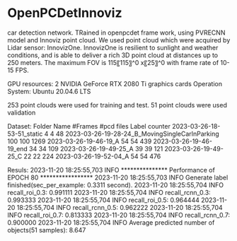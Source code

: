 # OpenPCDetInnoviz
car detection network. TRained in openpcdet frame work, using PVRECNN model and Innoviz point cloud.
We used point cloud which were acquired by Lidar sensor: InnovizOne.
InnovizOne is resilient to sunlight and weather conditions, and is able to deliver a rich 3D point cloud at distances up to 250 meters. 
The maximum FOV is 115〖115〗^0 x〖25〗^0 with frame rate of 10-15 FPS.

GPU resources:  2 NVIDIA GeForce RTX 2080 Ti graphics cards
Operation System: Ubuntu 20.04.6 LTS

253 point clouds were used for training and test.
51 point clouds were used validation

Dataset:
Folder Name	#Frames	#pcd files	Label counter
2023-03-26-18-53-51_static	4	4	48
2023-03-26-19-28-24_B_MovingSingleCarInParking	100	100	1269
2023-03-26-19-46-19_A	54	54	439
2023-03-26-19-46-19_end	34	34	109
2023-03-26-19-49-25_A	39	39	121
2023-03-26-19-49-25_C	22	22	224
2023-03-26-19-52-04_A	54	54	476


Resuls:
2023-11-20 18:25:55,703   INFO  *************** Performance of EPOCH 80 *****************
2023-11-20 18:25:55,703   INFO  Generate label finished(sec_per_example: 0.3311 second).
2023-11-20 18:25:55,704   INFO  recall_roi_0.3: 0.991111
2023-11-20 18:25:55,704   INFO  recall_rcnn_0.3: 0.993333
2023-11-20 18:25:55,704   INFO  recall_roi_0.5: 0.964444
2023-11-20 18:25:55,704   INFO  recall_rcnn_0.5: 0.962222
2023-11-20 18:25:55,704   INFO  recall_roi_0.7: 0.813333
2023-11-20 18:25:55,704   INFO  recall_rcnn_0.7: 0.900000
2023-11-20 18:25:55,704   INFO  Average predicted number of objects(51 samples): 8.647


